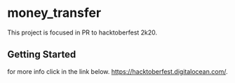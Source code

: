 # money_transfer

This project is focused in PR to hacktoberfest 2k20.

## Getting Started
for more info click in the link below.
https://hacktoberfest.digitalocean.com/.
